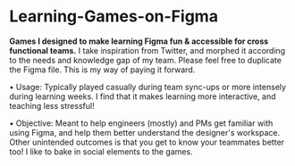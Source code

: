 # Learning-Games-on-Figma
**Games I designed to make learning Figma fun &amp; accessible for cross functional teams.** I take inspiration from Twitter, and morphed it according to the needs and knowledge gap of my team. Please feel free to duplicate the Figma file. This is my way of paying it forward.

• Usage: Typically played casually during team sync-ups or more intensely during learning weeks. I find that it makes learning more interactive, and teaching less stressful! <br>

• Objective: Meant to help engineers (mostly) and PMs get familiar with using Figma, and help them better understand the designer's workspace. Other unintended outcomes is that you get to know your teammates better too! I like to bake in social elements to the games.

